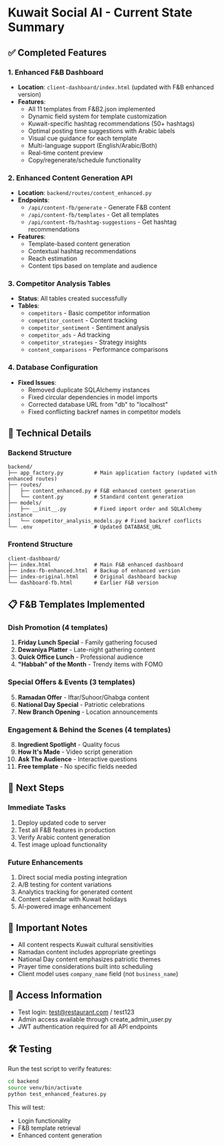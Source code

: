 # Kuwait Social AI - Current State Summary

## ✅ Completed Features

### 1. **Enhanced F&B Dashboard**
- **Location**: `client-dashboard/index.html` (updated with F&B enhanced version)
- **Features**:
  - All 11 templates from F&B2.json implemented
  - Dynamic field system for template customization
  - Kuwait-specific hashtag recommendations (50+ hashtags)
  - Optimal posting time suggestions with Arabic labels
  - Visual cue guidance for each template
  - Multi-language support (English/Arabic/Both)
  - Real-time content preview
  - Copy/regenerate/schedule functionality

### 2. **Enhanced Content Generation API**
- **Location**: `backend/routes/content_enhanced.py`
- **Endpoints**:
  - `/api/content-fb/generate` - Generate F&B content
  - `/api/content-fb/templates` - Get all templates
  - `/api/content-fb/hashtag-suggestions` - Get hashtag recommendations
- **Features**:
  - Template-based content generation
  - Contextual hashtag recommendations
  - Reach estimation
  - Content tips based on template and audience

### 3. **Competitor Analysis Tables**
- **Status**: All tables created successfully
- **Tables**:
  - `competitors` - Basic competitor information
  - `competitor_content` - Content tracking
  - `competitor_sentiment` - Sentiment analysis
  - `competitor_ads` - Ad tracking
  - `competitor_strategies` - Strategy insights
  - `content_comparisons` - Performance comparisons

### 4. **Database Configuration**
- **Fixed Issues**:
  - Removed duplicate SQLAlchemy instances
  - Fixed circular dependencies in model imports
  - Corrected database URL from "db" to "localhost"
  - Fixed conflicting backref names in competitor models

## 🔧 Technical Details

### Backend Structure
```
backend/
├── app_factory.py          # Main application factory (updated with enhanced routes)
├── routes/
│   ├── content_enhanced.py # F&B enhanced content generation
│   └── content.py          # Standard content generation
├── models/
│   ├── __init__.py         # Fixed import order and SQLAlchemy instance
│   └── competitor_analysis_models.py # Fixed backref conflicts
└── .env                    # Updated DATABASE_URL
```

### Frontend Structure
```
client-dashboard/
├── index.html              # Main F&B enhanced dashboard
├── index-fb-enhanced.html  # Backup of enhanced version
├── index-original.html     # Original dashboard backup
└── dashboard-fb.html       # Earlier F&B version
```

## 📋 F&B Templates Implemented

### Dish Promotion (4 templates)
1. **Friday Lunch Special** - Family gathering focused
2. **Dewaniya Platter** - Late-night gathering content
3. **Quick Office Lunch** - Professional audience
4. **"Habbah" of the Month** - Trendy items with FOMO

### Special Offers & Events (3 templates)
5. **Ramadan Offer** - Iftar/Suhoor/Ghabga content
6. **National Day Special** - Patriotic celebrations
7. **New Branch Opening** - Location announcements

### Engagement & Behind the Scenes (4 templates)
8. **Ingredient Spotlight** - Quality focus
9. **How It's Made** - Video script generation
10. **Ask The Audience** - Interactive questions
11. **Free template** - No specific fields needed

## 🚀 Next Steps

### Immediate Tasks
1. Deploy updated code to server
2. Test all F&B features in production
3. Verify Arabic content generation
4. Test image upload functionality

### Future Enhancements
1. Direct social media posting integration
2. A/B testing for content variations
3. Analytics tracking for generated content
4. Content calendar with Kuwait holidays
5. AI-powered image enhancement

## 📝 Important Notes

- All content respects Kuwait cultural sensitivities
- Ramadan content includes appropriate greetings
- National Day content emphasizes patriotic themes
- Prayer time considerations built into scheduling
- Client model uses `company_name` field (not `business_name`)

## 🔐 Access Information

- Test login: test@restaurant.com / test123
- Admin access available through create_admin_user.py
- JWT authentication required for all API endpoints

## 🛠️ Testing

Run the test script to verify features:
```bash
cd backend
source venv/bin/activate
python test_enhanced_features.py
```

This will test:
- Login functionality
- F&B template retrieval
- Enhanced content generation
